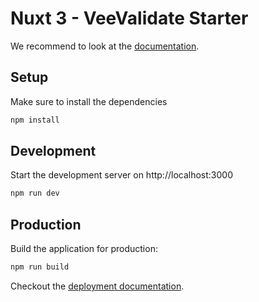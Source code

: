 # Nuxt 3 - VeeValidate Starter

We recommend to look at the [documentation](https://v3.nuxtjs.org).

## Setup

Make sure to install the dependencies

```bash
npm install
```

## Development

Start the development server on http://localhost:3000

```bash
npm run dev
```

## Production

Build the application for production:

```bash
npm run build
```

Checkout the [deployment documentation](https://v3.nuxtjs.org/docs/deployment).
